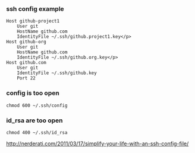 ### ssh config example
```
Host github-project1
    User git
    HostName github.com
    IdentityFile ~/.ssh/github.project1.key</p>
Host github-org
    User git
    HostName github.com
    IdentityFile ~/.ssh/github.org.key</p>
Host github.com
    User git
    IdentityFile ~/.ssh/github.key
    Port 22
```

### config is too open
`chmod 600 ~/.ssh/config`


### id_rsa are too open
`chmod 400 ~/.ssh/id_rsa `

http://nerderati.com/2011/03/17/simplify-your-life-with-an-ssh-config-file/
